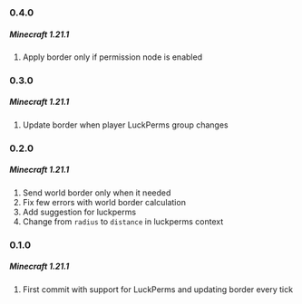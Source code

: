 ### 0.4.0
##### Minecraft 1.21.1

1) Apply border only if permission node is enabled

### 0.3.0
##### Minecraft 1.21.1

1) Update border when player LuckPerms group changes

### 0.2.0
##### Minecraft 1.21.1

1) Send world border only when it needed
2) Fix few errors with world border calculation
3) Add suggestion for luckperms
4) Change from `radius` to `distance` in luckperms context

### 0.1.0
##### Minecraft 1.21.1

1) First commit with support for LuckPerms and updating border every tick